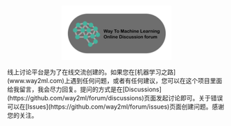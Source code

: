 <p align='center'>
<img src='logo/forum_logo.png' width='50%'/>
</p>
线上讨论平台是为了在线交流创建的。如果您在[机器学习之路](www.way2ml.com)上遇到任何问题，或者有任何建议，您可以在这个项目里面给我留言，我会尽力回复。提问的方式是在[Discussions](https://github.com/way2ml/forum/discussions)页面发起讨论即可。关于错误可以在[Issues](https://github.com/way2ml/forum/issues)页面创建问题。感谢您的关注。

